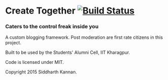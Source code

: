 # Create Together [![Build Status](https://travis-ci.org/icyflame/create-together-rails.svg?branch=master)](https://travis-ci.org/icyflame/create-together-rails)

### Caters to the control freak inside you
A custom blogging framework. Post moderation are first rate citizens in this project.

Built to be used by the Students' Alumni Cell, IIT Kharagpur.

Code is licensed under MIT.

Copyright 2015 Siddharth Kannan.
